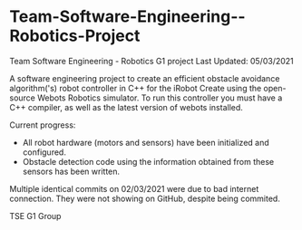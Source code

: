 # Team-Software-Engineering--Robotics-Project
Team Software Engineering - Robotics G1 project
Last Updated: 05/03/2021

A software engineering project to create an efficient obstacle avoidance algorithm('s) robot controller in C++ for the iRobot Create using the open-source Webots Robotics simulator.
To run this controller you must have a C++ compiler, as well as the latest version of webots installed.

Current progress:
- All robot hardware (motors and sensors) have been initialized and configured.
- Obstacle detection code using the information obtained from these sensors has been written.

Multiple identical commits on 02/03/2021 were due to bad internet connection. They were not showing on GitHub, despite being commited.

TSE G1 Group
